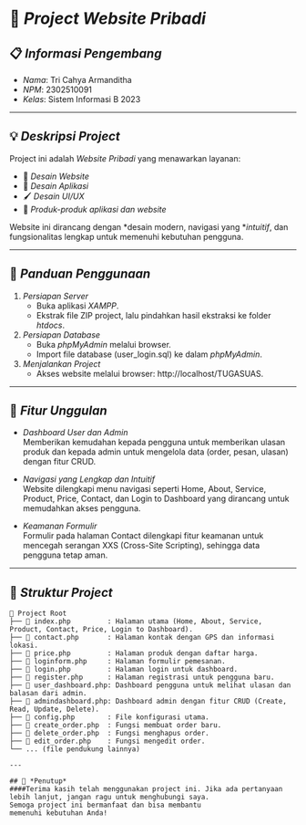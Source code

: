# 📌 *Project Website Pribadi*

## 📋 *Informasi Pengembang*  
- *Nama*: Tri Cahya Armanditha  
- *NPM*: 2302510091  
- *Kelas*: Sistem Informasi B 2023  

---

## 💡 *Deskripsi Project*  
Project ini adalah *Website Pribadi* yang menawarkan layanan:  
- 🎨 *Desain Website*  
- 📱 *Desain Aplikasi*  
- 🖌 *Desain UI/UX*  
- 🔧 *Produk-produk aplikasi dan website*  

Website ini dirancang dengan *desain modern, navigasi yang **intuitif*, dan fungsionalitas lengkap untuk memenuhi kebutuhan pengguna.  

---

## 🚀 *Panduan Penggunaan*  
1. *Persiapan Server*  
   - Buka aplikasi *XAMPP*.  
   - Ekstrak file ZIP project, lalu pindahkan hasil ekstraksi ke folder *htdocs*.  
2. *Persiapan Database*  
   - Buka *phpMyAdmin* melalui browser.  
   - Import file database (user_login.sql) ke dalam *phpMyAdmin*.  
3. *Menjalankan Project*  
   - Akses website melalui browser: http://localhost/TUGASUAS.  

---

## 🌟 *Fitur Unggulan*  

- *Dashboard User dan Admin*  
   Memberikan kemudahan kepada pengguna untuk memberikan ulasan produk dan kepada admin untuk mengelola data (order, pesan, ulasan) dengan fitur CRUD.

- *Navigasi yang Lengkap dan Intuitif*  
   Website dilengkapi menu navigasi seperti Home, About, Service, Product, Price, Contact, dan Login to Dashboard yang dirancang untuk memudahkan akses pengguna.

- *Keamanan Formulir*  
   Formulir pada halaman Contact dilengkapi fitur keamanan untuk mencegah serangan XXS (Cross-Site Scripting), sehingga data pengguna tetap aman.

---

## 📂 *Struktur Project*  

```plaintext
📁 Project Root  
├── 📄 index.php         : Halaman utama (Home, About, Service, Product, Contact, Price, Login to Dashboard).  
├── 📄 contact.php       : Halaman kontak dengan GPS dan informasi lokasi.  
├── 📄 price.php         : Halaman produk dengan daftar harga.  
├── 📄 loginform.php     : Halaman formulir pemesanan.  
├── 📄 login.php         : Halaman login untuk dashboard.  
├── 📄 register.php      : Halaman registrasi untuk pengguna baru.  
├── 📄 user_dashboard.php: Dashboard pengguna untuk melihat ulasan dan balasan dari admin.  
├── 📄 admindashboard.php: Dashboard admin dengan fitur CRUD (Create, Read, Update, Delete).  
├── 📄 config.php        : File konfigurasi utama.  
├── 📄 create_order.php  : Fungsi membuat order baru.  
├── 📄 delete_order.php  : Fungsi menghapus order.  
├── 📄 edit_order.php    : Fungsi mengedit order.  
└── ... (file pendukung lainnya)

---

## 🌟 *Penutup*  
####Terima kasih telah menggunakan project ini. Jika ada pertanyaan lebih lanjut, jangan ragu untuk menghubungi saya.
Semoga project ini bermanfaat dan bisa membantu memenuhi kebutuhan Anda!